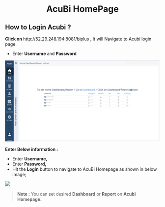 



<center><h1>AcuBi HomePage</h1></center>

## How to Login Acubi ?

**Click on**  http://52.29.248.194:8081/biplus , It will Navigate to Acubi login page.

-  Enter  **Username** and **Password**

![enter image description here](https://raw.githubusercontent.com/sv18042016/fp1/bb5d4c9f6814109a9645827e267e716c0d044c2a/images/New_version5/Homepage_v5.png)

**Enter Below information :**

-  Enter  **Username,**  
- Enter **Password,**  
- Hit the   **Login** button to navigate to AcuBi  Homepage as shown in below image;

![
](https://raw.githubusercontent.com/sv18042016/fp1/master/images/New_version5/Homepage_v5.png)

> **Note :** You can set desired **Dashboard** or **Report** on **Acubi Homepage.**


<!--stackedit_data:
eyJoaXN0b3J5IjpbMTA5NzMxOTE5NywtOTE4NDczOTk1LC0yMD
A1MTY3MTE1LDI3ODYyMDc4MywtMTE4NDg0OTc3Nl19
-->